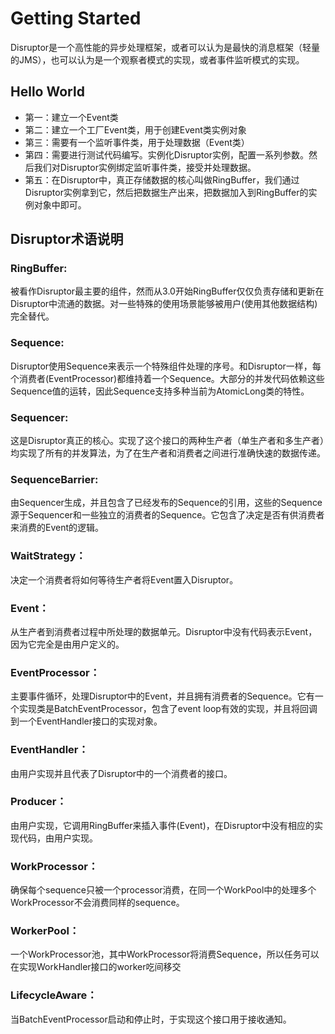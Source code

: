 # Getting Started

Disruptor是一个高性能的异步处理框架，或者可以认为是最快的消息框架（轻量的JMS），也可以认为是一个观察者模式的实现，或者事件监听模式的实现。 

## Hello World

* 第一：建立一个Event类
* 第二：建立一个工厂Event类，用于创建Event类实例对象
* 第三：需要有一个监听事件类，用于处理数据（Event类）
* 第四：需要进行测试代码编写。实例化Disruptor实例，配置一系列参数。然后我们对Disruptor实例绑定监听事件类，接受并处理数据。
* 第五：在Disruptor中，真正存储数据的核心叫做RingBuffer，我们通过Disruptor实例拿到它，然后把数据生产出来，把数据加入到RingBuffer的实例对象中即可。

## Disruptor术语说明

### RingBuffer: 

被看作Disruptor最主要的组件，然而从3.0开始RingBuffer仅仅负责存储和更新在Disruptor中流通的数据。对一些特殊的使用场景能够被用户(使用其他数据结构)完全替代。

### Sequence: 

Disruptor使用Sequence来表示一个特殊组件处理的序号。和Disruptor一样，每个消费者(EventProcessor)都维持着一个Sequence。大部分的并发代码依赖这些Sequence值的运转，因此Sequence支持多种当前为AtomicLong类的特性。

### Sequencer: 

这是Disruptor真正的核心。实现了这个接口的两种生产者（单生产者和多生产者）均实现了所有的并发算法，为了在生产者和消费者之间进行准确快速的数据传递。

### SequenceBarrier: 

由Sequencer生成，并且包含了已经发布的Sequence的引用，这些的Sequence源于Sequencer和一些独立的消费者的Sequence。它包含了决定是否有供消费者来消费的Event的逻辑。

### WaitStrategy：

决定一个消费者将如何等待生产者将Event置入Disruptor。

### Event：

从生产者到消费者过程中所处理的数据单元。Disruptor中没有代码表示Event，因为它完全是由用户定义的。

### EventProcessor：

主要事件循环，处理Disruptor中的Event，并且拥有消费者的Sequence。它有一个实现类是BatchEventProcessor，包含了event loop有效的实现，并且将回调到一个EventHandler接口的实现对象。

### EventHandler：

由用户实现并且代表了Disruptor中的一个消费者的接口。

### Producer：

由用户实现，它调用RingBuffer来插入事件(Event)，在Disruptor中没有相应的实现代码，由用户实现。

### WorkProcessor：

确保每个sequence只被一个processor消费，在同一个WorkPool中的处理多个WorkProcessor不会消费同样的sequence。

### WorkerPool：

一个WorkProcessor池，其中WorkProcessor将消费Sequence，所以任务可以在实现WorkHandler接口的worker吃间移交

### LifecycleAware：

当BatchEventProcessor启动和停止时，于实现这个接口用于接收通知。
